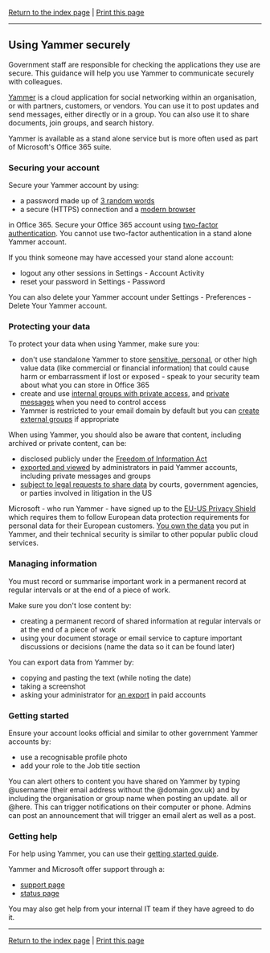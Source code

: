 [Return to the index page](/using-cloud/help-for-end-users/) | [Print this page](https://gitprint.com/alphagov/using-cloud/blob/master/help-for-end-users/Yammer/Using-Yammer-securely.md)

***

## Using Yammer securely

Government staff are responsible for checking the applications they use are secure. This guidance will help you use Yammer to communicate securely with colleagues.

[Yammer](https://www.yammer.com/) is a cloud application for social networking within an organisation, or with partners, customers, or vendors. You can use it to post updates and send messages, either directly or in a group. You can also use it to share documents, join groups, and search history.

Yammer is available as a stand alone service but is more often used as part of Microsoft's Office 365 suite.

### Securing your account

Secure your Yammer account by using:

- a password made up of [3 random words](https://www.ncsc.gov.uk/blog-post/three-random-words-or-thinkrandom-0)
- a secure (HTTPS) connection and a [modern browser](https://whatbrowser.org)

in Office 365. Secure your Office 365 account using [two-factor authentication](https://support.office.com/en-gb/article/Set-up-2-step-verification-for-Office-365-ace1d096-61e5-449b-a875-58eb3d74de14?ui=en-US&amp;rs=en-GB&amp;ad=GB). You cannot use two-factor authentication in a stand alone Yammer account.

If you think someone may have accessed your stand alone account:

- logout any other sessions in Settings - Account Activity
- reset your password in Settings - Password

You can also delete your Yammer account under Settings - Preferences - Delete Your Yammer account.

### Protecting your data

To protect your data when using Yammer, make sure you:

- don&#39;t use standalone Yammer to store [sensitive, personal](https://ico.org.uk/for-organisations/guide-to-data-protection/key-definitions/), or other high value data (like commercial or financial information) that could cause harm or embarrassment if lost or exposed - speak to your security team about what you can store in Office 365
- create and use [internal groups with private access](https://support.microsoft.com/en-gb/help/2840522/how-to-create-a-new-group-in-yammer), and [private messages](https://support.microsoft.com/en-gb/help/2842159/how-to-send-a-message-to-a-specific-person-in-yammer) when you need to control access
- Yammer is restricted to your email domain by default but you can [create external groups](https://support.office.com/en-gb/article/Create-and-manage-external-groups-in-Yammer-9ccd15ce-0efc-4dc1-81bc-4a424ab6f92a) if appropriate

When using Yammer, you should also be aware that content, including archived or private content, can be:

- disclosed publicly under the [Freedom of Information Act](https://ico.org.uk/for-organisations/guide-to-freedom-of-information/what-is-the-foi-act/)
- [exported and viewed](https://confluence.atlassian.com/hipchatkb/exporting-chat-history-753404166.html) by administrators in paid Yammer accounts, including private messages and groups
- [subject to legal requests to share data](https://www.microsoft.com/EN-US/privacystatement/OnlineServices/Default.aspx) by courts, government agencies, or parties involved in litigation in the US

Microsoft - who run Yammer - have signed up to the [EU-US Privacy Shield](https://privacy.microsoft.com/en-gb/microsoft-eu-us-privacy-shield) which requires them to follow European data protection requirements for personal data for their European customers. [You own the data](https://www.microsoft.com/EN-US/privacystatement/OnlineServices/Default.aspx) you put in Yammer, and their technical security is similar to other popular public cloud services.

### Managing information

You must record or summarise important work in a permanent record at regular intervals or at the end of a piece of work.

Make sure you don&#39;t lose content by:

- creating a permanent record of shared information at regular intervals or at the end of a piece of work
- using your document storage or email service to capture important discussions or decisions (name the data so it can be found later)

You can export data from Yammer by:

- copying and pasting the text (while noting the date)
- taking a screenshot
- asking your administrator for [an export](https://support.office.com/en-us/article/Monitoring-your-Yammer-data-Yammer-Admin-Guide-8c4651fa-12c2-4ced-b4ea-2200c0a630ed) in paid accounts

### Getting started

Ensure your account looks official and similar to other government Yammer accounts by:

- use a recognisable profile photo
- add your role to the Job title section

You can alert others to content you have shared on Yammer by typing @username (their email address without the @domain.gov.uk) and by including the organisation or group name when posting an update. all or @here. This can trigger notifications on their computer or phone. Admins can post an announcement that will trigger an email alert as well as a post.

### Getting help

For help using Yammer, you can use their [getting started guide](https://docs.com/yammer-team/7415/getting-started-with-yammer).

Yammer and Microsoft offer support through a:

- [support page](https://support.atlassian.com/)
- [status page](https://portal.office.com/servicestatus)

You may also get help from your internal IT team if they have agreed to do it.

***

[Return to the index page](/using-cloud/help-for-end-users/) | [Print this page](https://gitprint.com/alphagov/using-cloud/blob/master/help-for-end-users/Yammer/Using-Yammer-securely.md)
